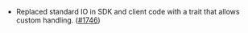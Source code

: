 - Replaced standard IO in SDK and client code with a trait that allows custom
  handling. ([\#1746](https://github.com/anoma/namada/pull/1746))